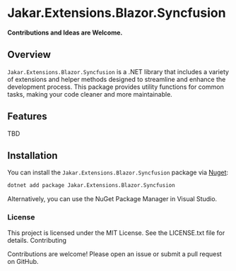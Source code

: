 # Jakar.Extensions.Blazor.Syncfusion

**Contributions and Ideas are Welcome.**

## Overview

`Jakar.Extensions.Blazor.Syncfusion` is a .NET library that includes a variety of extensions and helper methods designed to streamline and
enhance the development process. This package provides utility functions for common tasks, making your code cleaner and
more maintainable.

## Features

TBD

## Installation

You can install the `Jakar.Extensions.Blazor.Syncfusion` package via [Nuget](https://www.nuget.org/packages/Jakar.Extensions.Blazor.Syncfusion/):

```sh
dotnet add package Jakar.Extensions.Blazor.Syncfusion
```

Alternatively, you can use the NuGet Package Manager in Visual Studio.

### License

This project is licensed under the MIT License. See the LICENSE.txt file for details.
Contributing

Contributions are welcome! Please open an issue or submit a pull request on GitHub.
